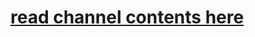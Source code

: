 # [read channel contents here](https://html-preview.github.io/?url=https://github.com/lunakittyyy/OldGTVersions/blob/main/index.html)
